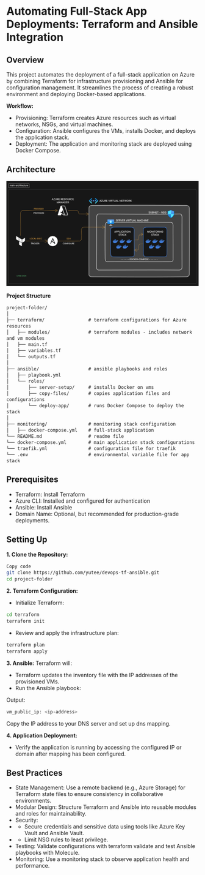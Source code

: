 # Automating Full-Stack App Deployments: Terraform and Ansible Integration

## Overview
This project automates the deployment of a full-stack application on Azure by combining Terraform for infrastructure provisioning and Ansible for configuration management. It streamlines the process of creating a robust environment and deploying Docker-based applications.

__Workflow:__
- Provisioning: Terraform creates Azure resources such as virtual networks, NSGs, and virtual machines.
- Configuration: Ansible configures the VMs, installs Docker, and deploys the application stack.
- Deployment: The application and monitoring stack are deployed using Docker Compose.

## Architecture
![Diagram](./00-images/architecture.png)

__Project Structure__
```
project-folder/
│
├── terraform/                # terraform configurations for Azure resources
│   ├── modules/              # terraform modules - includes network and vm modules
│   ├── main.tf
│   ├── variables.tf
│   └── outputs.tf
│
├── ansible/                  # ansible playbooks and roles
│   ├── playbook.yml
│   └── roles/
│       ├── server-setup/     # installs Docker on vms
│       ├── copy-files/       # copies application files and configurations
│       └── deploy-app/       # runs Docker Compose to deploy the stack
│
├── monitoring/               # monitoring stack configuration
│   ├── docker-compose.yml    # full-stack application          
└── README.md                 # readme file
└── docker-compose.yml        # main application stack configurations
└── traefik.yml               # configuration file for traefik
└── .env                      # environmental variable file for app stack
```

## Prerequisites
- Terraform: Install Terraform
- Azure CLI: Installed and configured for authentication
- Ansible: Install Ansible
- Domain Name: Optional, but recommended for production-grade deployments.

## Setting Up
__1. Clone the Repository:__

```bash
Copy code
git clone https://github.com/yutee/devops-tf-ansible.git
cd project-folder
```
__2. Terraform Configuration:__

- Initialize Terraform:
```bash
cd terraform
terraform init
```

- Review and apply the infrastructure plan:
```bash
terraform plan
terraform apply
```

__3. Ansible:__
Terraform will:
- Terraform updates the inventory file with the IP addresses of the provisioned VMs.
- Run the Ansible playbook:

Output:
```bash
vm_public_ip: <ip-address>
```
Copy the IP address to your DNS server and set up dns mapping.

__4. Application Deployment:__
- Verify the application is running by accessing the configured IP or domain after mapping has been configured.

## Best Practices
- State Management: Use a remote backend (e.g., Azure Storage) for Terraform state files to ensure consistency in collaborative environments.
- Modular Design: Structure Terraform and Ansible into reusable modules and roles for maintainability.
- Security:
- - Secure credentials and sensitive data using tools like Azure Key Vault and Ansible Vault.
- - Limit NSG rules to least privilege.
- Testing: Validate configurations with terraform validate and test Ansible playbooks with Molecule.
- Monitoring: Use a monitoring stack to observe application health and performance.
